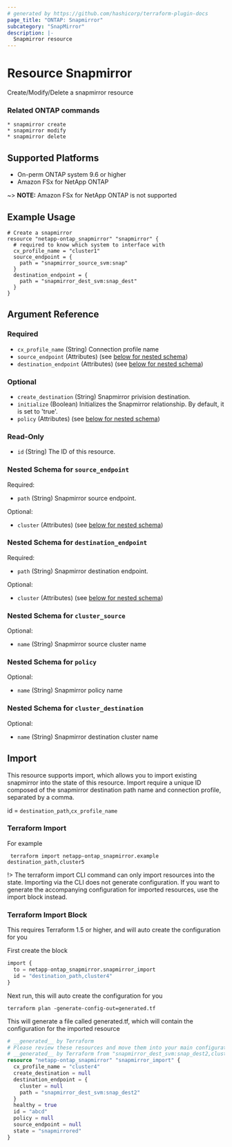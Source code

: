 ```yaml
---
# generated by https://github.com/hashicorp/terraform-plugin-docs
page_title: "ONTAP: Snapmirror"
subcategory: "SnapMirror"
description: |-
  Snapmirror resource
---
```


# Resource Snapmirror

Create/Modify/Delete a snapmirror resource

### Related ONTAP commands
```commandline
* snapmirror create
* snapmirror modify
* snapmirror delete
```

## Supported Platforms
* On-perm ONTAP system 9.6 or higher
* Amazon FSx for NetApp ONTAP

~> **NOTE:** Amazon FSx for NetApp ONTAP is not supported

## Example Usage
```
# Create a snapmirror
resource "netapp-ontap_snapmirror" "snapmirror" {
  # required to know which system to interface with
  cx_profile_name = "cluster1"
  source_endpoint = {
    path = "snapmirror_source_svm:snap"
  }
  destination_endpoint = {
    path = "snapmirror_dest_svm:snap_dest"
  }
}
```


<!-- schema generated by tfplugindocs -->
## Argument Reference

### Required

- `cx_profile_name` (String) Connection profile name
- `source_endpoint` (Attributes) (see [below for nested schema](#nestedatt--source_endpoint))
- `destination_endpoint` (Attributes) (see [below for nested schema](#nestedatt--destination_endpoint))

### Optional

- `create_destination` (String) Snapmirror privision destination.
- `initialize` (Boolean) Initializes the Snapmirror relationship. By default, it is set to 'true'.
- `policy` (Attributes) (see [below for nested schema](#nestedatt--policy))

### Read-Only

- `id` (String) The ID of this resource.

<a id="nestedatt--source_endpoint"></a>
### Nested Schema for `source_endpoint`

Required:

- `path` (String) Snapmirror source endpoint.

Optional:

- `cluster`  (Attributes) (see [below for nested schema](#nestedatt--cluster_source))

<a id="nestedatt--destination_endpoint"></a>
### Nested Schema for `destination_endpoint`

Required:

- `path` (String) Snapmirror destination endpoint.

Optional:

- `cluster`  (Attributes) (see [below for nested schema](#nestedatt--cluster_destination))


<a id="nestedatt--cluster_source"></a>
### Nested Schema for `cluster_source`

Optional:

- `name` (String) Snapmirror source cluster name

<a id="nestedatt--policy"></a>
### Nested Schema for `policy`

Optional:

- `name` (String) Snapmirror policy name

<a id="nestedatt--cluster_destination"></a>
### Nested Schema for `cluster_destination`

Optional:

- `name` (String) Snapmirror destination cluster name

## Import
This resource supports import, which allows you to import existing snapmirror into the state of this resource.
Import require a unique ID composed of the snapmirror destination path name and connection profile, separated by a comma.

id = `destination_path`,`cx_profile_name`

### Terraform Import

For example
```shell
 terraform import netapp-ontap_snapmirror.example destination_path,cluster5
```
!> The terraform import CLI command can only import resources into the state. Importing via the CLI does not generate configuration. If you want to generate the accompanying configuration for imported resources, use the import block instead.

### Terraform Import Block
This requires Terraform 1.5 or higher, and will auto create the configuration for you

First create the block
```terraform
import {
  to = netapp-ontap_snapmirror.snapmirror_import
  id = "destination_path,cluster4"
}
```
Next run, this will auto create the configuration for you
```shell
terraform plan -generate-config-out=generated.tf
```
This will generate a file called generated.tf, which will contain the configuration for the imported resource
```terraform
# __generated__ by Terraform
# Please review these resources and move them into your main configuration files.
# __generated__ by Terraform from "snapmirror_dest_svm:snap_dest2,cluster4"
resource "netapp-ontap_snapmirror" "snapmirror_import" {
  cx_profile_name = "cluster4"
  create_destination = null
  destination_endpoint = {
    cluster = null
    path = "snapmirror_dest_svm:snap_dest2"
  }
  healthy = true
  id = "abcd"
  policy = null
  source_endpoint = null
  state = "snapmirrored"
}
```